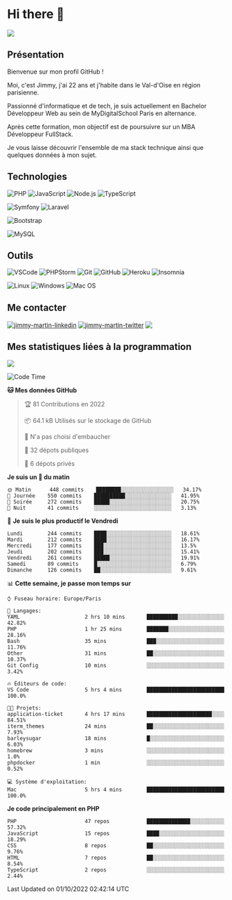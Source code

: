 # Hi there 👋

![](https://komarev.com/ghpvc/?username=jimmy-martin&color=1a1b27)

<!--
**jimmy-martin/jimmy-martin** is a ✨ _special_ ✨ repository because its `README.md` (this file) appears on your GitHub profile.

Here are some ideas to get you started:

- 🔭 I’m currently working on ...
- 🌱 I’m currently learning ...
- 👯 I’m looking to collaborate on ...
- 🤔 I’m looking for help with ...
- 💬 Ask me about ...
- 📫 How to reach me: ...
- 😄 Pronouns: ...
- ⚡ Fun fact: ...
-->

## Présentation

Bienvenue sur mon profil GitHub !

Moi, c'est Jimmy, j'ai 22 ans et j'habite dans le Val-d'Oise en région parisienne.

Passionné d'informatique et de tech, je suis actuellement en Bachelor Développeur Web au sein de MyDigitalSchool Paris en alternance.

Après cette formation, mon objectif est de poursuivre sur un MBA Développeur FullStack.

Je vous laisse découvrir l'ensemble de ma stack technique ainsi que quelques données à mon sujet.

## Technologies

<div>

![PHP](https://img.shields.io/badge/PHP-777BB4?style=for-the-badge&logo=php&logoColor=white) ![JavaScript](https://img.shields.io/badge/JavaScript-F7DF1E?style=for-the-badge&logo=javascript&logoColor=black) ![Node.js](https://img.shields.io/badge/Node.js-43853D?style=for-the-badge&logo=node.js&logoColor=white) ![TypeScript](https://img.shields.io/badge/TypeScript-007ACC?style=for-the-badge&logo=typescript&logoColor=white)

</div>
<div>

![Symfony](https://img.shields.io/badge/Symfony-092E20?style=for-the-badge&logo=symfony&logoColor=white) ![Laravel](https://img.shields.io/badge/Laravel-FF2D20?style=for-the-badge&logo=laravel&logoColor=white)

</div>
<div>

![Bootstrap](https://img.shields.io/badge/Bootstrap-563D7C?style=for-the-badge&logo=bootstrap&logoColor=white)

</div>
<div>

![MySQL](https://img.shields.io/badge/MySQL-4479A1?style=for-the-badge&logo=mysql&logoColor=white)

</div>

## Outils

![VSCode](https://img.shields.io/badge/VSCode-007ACC?style=for-the-badge&logo=visual-studio-code&logoColor=white)
![PHPStorm](http://img.shields.io/badge/-PHPStorm-181717?style=for-the-badge&logo=phpstorm&logoColor=white)
![Git](https://img.shields.io/badge/Git-E44C30?style=for-the-badge&logo=git&logoColor=white)
![GitHub](https://img.shields.io/badge/GitHub-100000?style=for-the-badge&logo=github&logoColor=white)
![Heroku](https://img.shields.io/badge/Heroku-6762a6?style=for-the-badge&logo=heroku&logoColor=white)
![Insomnia](https://img.shields.io/badge/Insomnia-5600cd?style=for-the-badge&logo=insomnia&logoColor=white)

![Linux](https://img.shields.io/badge/Linux-FCC624?style=for-the-badge&logo=linux&logoColor=white)
![Windows](https://img.shields.io/badge/Windows-0078D6?style=for-the-badge&logo=windows&logoColor=white)
![Mac OS](https://img.shields.io/badge/mac%20os-000000?style=for-the-badge&logo=apple&logoColor=white)

## Me contacter

<p>
<a href="https://www.linkedin.com/in/jimmy-martin-dev/" target="blank"><img align="center" src="https://img.shields.io/badge/-LinkedIn-0077B5?style=for-the-badge&logo=Linkedin&logoColor=white&link=https://www.linkedin.com/in/jimmy-martin-dev/" alt="jimmy-martin-linkedin"/></a>
<a href="https://twitter.com/jimmydev_" target="blank"><img align="center" src="https://img.shields.io/badge/-Twitter-1DA1F2?style=for-the-badge&logo=Twitter&logoColor=white&link=https://twitter.com/jimmydev_" alt="jimmy-martin-twitter"/></a>
 <a href="mailto:jimmy.martin952@gmail.com" target="blank"><img align="center" src="https://img.shields.io/badge/gmail-D14836?style=for-the-badge&logo=gmail&logoColor=white" /></a>
</p>

## Mes statistiques liées à la programmation

<a href="https://github-readme-stats.vercel.app/api/top-langs/?username=jimmy-martin&layout=compact">
  <img align="center" src="https://github-readme-stats.vercel.app/api/top-langs/?username=jimmy-martin&layout=compact"/>
</a>



<!--START_SECTION:waka-->
![Code Time](http://img.shields.io/badge/Code%20Time-1%2C119%20hrs%2050%20mins-blue)

**🐱 Mes données GitHub** 

> 🏆 81 Contributions en 2022
 > 
> 📦 64.1 kB Utilisés sur le stockage de GitHub 
 > 
> 🚫 N'a pas choisi d'embaucher
 > 
> 📜 32 dépots publiques 
 > 
> 🔑 6 dépots privés  
 > 
**Je suis un 🐤 du matin** 

```text
🌞 Matin      448 commits    ████████░░░░░░░░░░░░░░░░░   34.17% 
🌆 Journée    550 commits    ██████████░░░░░░░░░░░░░░░   41.95% 
🌃 Soirée     272 commits    █████░░░░░░░░░░░░░░░░░░░░   20.75% 
🌙 Nuit       41 commits     ░░░░░░░░░░░░░░░░░░░░░░░░░   3.13%

```
📅 **Je suis le plus productif le Vendredi** 

```text
Lundi        244 commits    ████░░░░░░░░░░░░░░░░░░░░░   18.61% 
Mardi        212 commits    ████░░░░░░░░░░░░░░░░░░░░░   16.17% 
Mercredi     177 commits    ███░░░░░░░░░░░░░░░░░░░░░░   13.5% 
Jeudi        202 commits    ███░░░░░░░░░░░░░░░░░░░░░░   15.41% 
Vendredi     261 commits    █████░░░░░░░░░░░░░░░░░░░░   19.91% 
Samedi       89 commits     █░░░░░░░░░░░░░░░░░░░░░░░░   6.79% 
Dimanche     126 commits    ██░░░░░░░░░░░░░░░░░░░░░░░   9.61%

```


📊 **Cette semaine, je passe mon temps sur** 

```text
⌚︎ Fuseau horaire: Europe/Paris

💬 Langages: 
YAML                     2 hrs 10 mins       ██████████░░░░░░░░░░░░░░░   42.82% 
PHP                      1 hr 25 mins        ███████░░░░░░░░░░░░░░░░░░   28.16% 
Bash                     35 mins             ███░░░░░░░░░░░░░░░░░░░░░░   11.76% 
Other                    31 mins             ██░░░░░░░░░░░░░░░░░░░░░░░   10.37% 
Git Config               10 mins             ░░░░░░░░░░░░░░░░░░░░░░░░░   3.42%

🔥 Éditeurs de code: 
VS Code                  5 hrs 4 mins        █████████████████████████   100.0%

🐱‍💻 Projets: 
application-ticket       4 hrs 17 mins       █████████████████████░░░░   84.51% 
iterm_themes             24 mins             ██░░░░░░░░░░░░░░░░░░░░░░░   7.93% 
barleysugar              18 mins             █░░░░░░░░░░░░░░░░░░░░░░░░   6.03% 
homebrew                 3 mins              ░░░░░░░░░░░░░░░░░░░░░░░░░   1.0% 
phpdocker                1 min               ░░░░░░░░░░░░░░░░░░░░░░░░░   0.52%

💻 Système d'exploitation: 
Mac                      5 hrs 4 mins        █████████████████████████   100.0%

```

**Je code principalement en PHP** 

```text
PHP                      47 repos            ██████████████░░░░░░░░░░░   57.32% 
JavaScript               15 repos            ████░░░░░░░░░░░░░░░░░░░░░   18.29% 
CSS                      8 repos             ██░░░░░░░░░░░░░░░░░░░░░░░   9.76% 
HTML                     7 repos             ██░░░░░░░░░░░░░░░░░░░░░░░   8.54% 
TypeScript               2 repos             ░░░░░░░░░░░░░░░░░░░░░░░░░   2.44%

```



 Last Updated on 01/10/2022 02:42:14 UTC
<!--END_SECTION:waka-->


